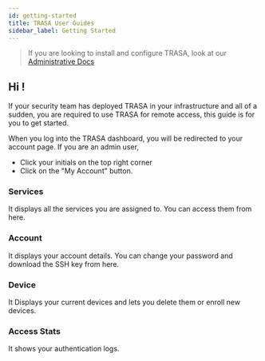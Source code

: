 ```yaml
---
id: getting-started
title: TRASA User Guides
sidebar_label: Getting Started
---
```


> If you are looking to install and configure TRASA, look at our [Administrative  Docs](https://www.trasa.io/docs/ "Administrative Docs")

## Hi !

If your security team has deployed TRASA in your infrastructure and all of a sudden, you are required to use TRASA for remote access, this guide is for you to get started.


When you log into the TRASA dashboard, you will be redirected to your account page. If you are an admin user,
* Click your initials on the top right corner
* Click on the "My Account" button. 


### Services 
It displays all the services you are assigned to. You can access them from here.

### Account
It displays your account details. You can change your password and download the SSH key from here.

### Device
It Displays your current devices and lets you delete them or enroll new devices.


### Access Stats
It shows your authentication logs.


